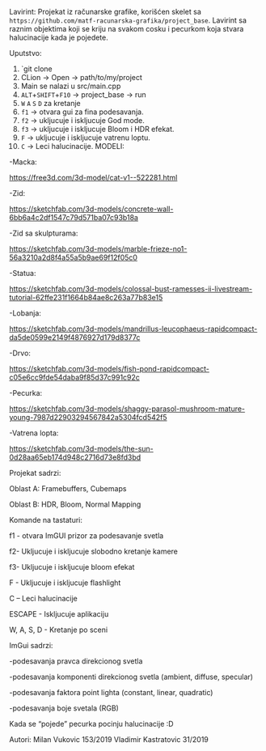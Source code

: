 Lavirint:
Projekat iz računarske grafike, korišćen skelet sa `https://github.com/matf-racunarska-grafika/project_base`.
Lavirint sa raznim objektima koji se kriju na svakom cosku i pecurkom koja stvara halucinacije kada je pojedete.

Uputstvo:
1. `git clone 
2. CLion -> Open -> path/to/my/project
3. Main se nalazi u src/main.cpp
4. `ALT`+`SHIFT`+`F10` -> project_base -> run
5. `W` `A` `S` `D` za kretanje
6. `f1` -> otvara gui za fina podesavanja.
7. `f2` -> ukljucuje i iskljucuje God mode.
8. `f3` -> ukljucuje i iskljucuje Bloom i HDR efekat. 
9. `F` -> ukljucuje i iskljucuje vatrenu loptu.
10. `C` -> Leci halucinacije.
MODELI:

-Macka:

https://free3d.com/3d-model/cat-v1--522281.html

-Zid:

https://sketchfab.com/3d-models/concrete-wall-6bb6a4c2df1547c79d571ba07c93b18a

-Zid sa skulpturama:

https://sketchfab.com/3d-models/marble-frieze-no1-56a3210a2d8f4a55a5b9ae69f12f05c0

-Statua:

https://sketchfab.com/3d-models/colossal-bust-ramesses-ii-livestream-tutorial-62ffe231f1664b84ae8c263a77b83e15

-Lobanja:

https://sketchfab.com/3d-models/mandrillus-leucophaeus-rapidcompact-da5de0599e2149f4876927d179d8377c

-Drvo:

https://sketchfab.com/3d-models/fish-pond-rapidcompact-c05e6cc9fde54daba9f85d37c991c92c

-Pecurka:

https://sketchfab.com/3d-models/shaggy-parasol-mushroom-mature-young-7987d22903294567842a5304fcd542f5

-Vatrena lopta:

https://sketchfab.com/3d-models/the-sun-0d28aa65eb174d948c2716d73e8fd3bd
 
Projekat sadrzi:

Oblast A: Framebuffers, Cubemaps

Oblast B: HDR, Bloom, Normal Mapping

Komande na tastaturi:

f1 - otvara ImGUI prizor za podesavanje svetla

f2- Ukljucuje i iskljucuje slobodno kretanje kamere

f3- Ukljucuje i iskljucuje bloom efekat

F - Ukljucuje i iskljucuje flashlight

C – Leci halucinacije

ESCAPE - Iskljucuje aplikaciju

W, A, S, D - Kretanje po sceni


ImGui sadrzi:

-podesavanja pravca direkcionog svetla

-podesavanja komponenti direkcionog svetla (ambient, diffuse, specular)

-podesavanja faktora point lighta (constant, linear, quadratic)

-podesavanja boje svetala (RGB)


Kada se “pojede” pecurka pocinju halucinacije :D

Autori:
Milan Vukovic 153/2019
Vladimir Kastratovic 31/2019
